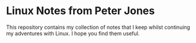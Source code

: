# Linux Notes from Peter Jones

This repository contains my collection of notes that I keep whilst continuing my adventures with Linux.  I hope you find them useful.
